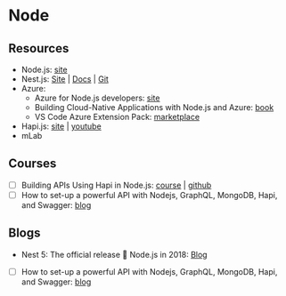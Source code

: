 # Node

## Resources

* Node.js: [site](https://nodejs.org/en/)
* Nest.js: [Site](https://nestjs.com/) \| [Docs](https://docs.nestjs.com/) \| [Git](https://github.com/nestjs/nest)
* Azure:
  * Azure for Node.js developers: [site](https://docs.microsoft.com/en-us/javascript/azure/?view=azure-node-latest)
  * Building Cloud-Native Applications with Node.js and Azure: [book](https://azure.microsoft.com/en-us/resources/building-cloud-native-applications-with-node-js-and-azure/en-us/)
  * VS Code Azure Extension Pack: [marketplace](https://marketplace.visualstudio.com/items?itemName=ms-vscode.vscode-azureextensionpack)
* Hapi.js: [site](https://hapijs.com/) \| [youtube](https://www.youtube.com/watch?v=2lprC0yYeFw&feature=youtu.be)
* mLab

## Courses

* [ ] Building APIs Using Hapi in Node.js: [course](https://www.linkedin.com/learning/building-apis-using-hapi-in-node-js) \| [github](https://github.com/synedra/hapi-api)
* [ ]  How to set-up a powerful API with Nodejs, GraphQL, MongoDB, Hapi, and Swagger​: [blog](https://medium.freecodecamp.org/how-to-setup-a-powerful-api-with-nodejs-graphql-mongodb-hapi-and-swagger-e251ac189649)

## Blogs

* Nest 5: The official release 🚀 Node.js in 2018: [Blog](https://medium.com/@kammysliwiec/nest-5-the-official-release-node-js-in-2018-1b6d3a47b104)
* [ ]  How to set-up a powerful API with Nodejs, GraphQL, MongoDB, Hapi, and Swagger​: [blog](https://medium.freecodecamp.org/how-to-setup-a-powerful-api-with-nodejs-graphql-mongodb-hapi-and-swagger-e251ac189649)

